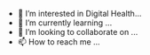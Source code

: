- 👀 I’m interested in Digital Health...
- 🌱 I’m currently learning ...
- 💞️ I’m looking to collaborate on ...
- 📫 How to reach me ...

<!---
laracools/laracools is a ✨ special ✨ repository because its `README.md` (this file) appears on your GitHub profile.
You can click the Preview link to take a look at your changes.
--->
